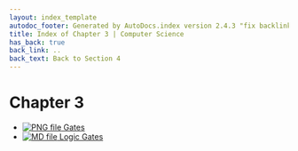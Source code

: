 ```yaml
---
layout: index_template
autodoc_footer: Generated by AutoDocs.index version 2.4.3 "fix backlink text for preprocessed MarkDown (hopefully)" ⓒ Starwort, 2020
title: Index of Chapter 3 | Computer Science
has_back: true
back_link: ..
back_text: Back to Section 4
---
```


# **Chapter 3**

- [![PNG file](https://img.icons8.com/windows/512/03dac6/image-document.png) Gates](./gates.png)
- [![MD file](https://img.icons8.com/windows/512/03dac6/regular-document.png) Logic Gates](./logic_gates.html)
